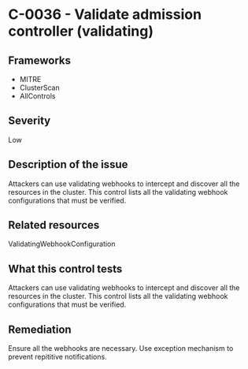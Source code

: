 # C-0036 - Validate admission controller (validating)

## Frameworks
* MITRE
* ClusterScan
* AllControls
 
## Severity
Low

## Description of the issue
Attackers can use validating webhooks to intercept and discover all the resources in the cluster. This control lists all the validating webhook configurations that must be verified.
 
## Related resources
ValidatingWebhookConfiguration
 
## What this control tests 
Attackers can use validating webhooks to intercept and discover all the resources in the cluster. This control lists all the validating webhook configurations that must be verified.
 
## Remediation
Ensure all the webhooks are necessary. Use exception mechanism to prevent repititive notifications.
 
